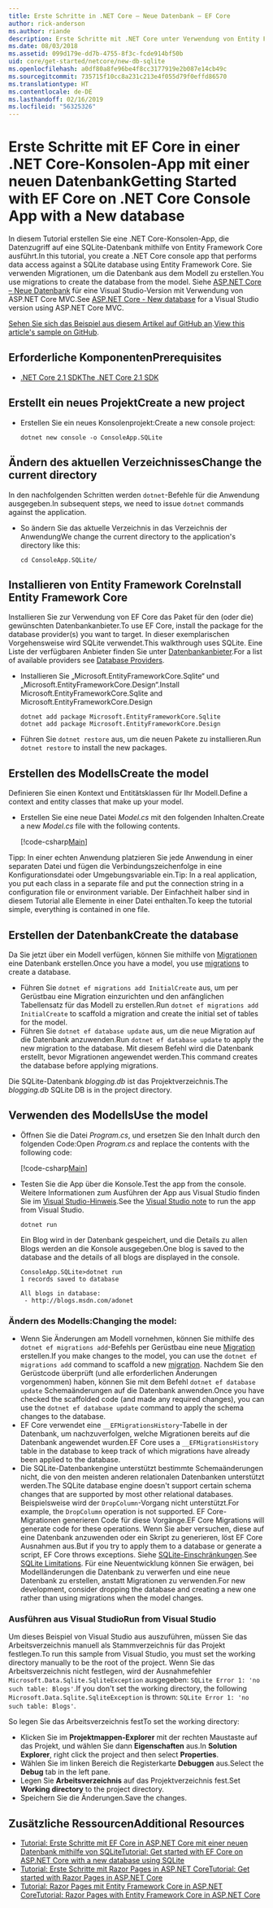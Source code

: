 ```yaml
---
title: Erste Schritte in .NET Core – Neue Datenbank – EF Core
author: rick-anderson
ms.author: riande
description: Erste Schritte mit .NET Core unter Verwendung von Entity Framework Core
ms.date: 08/03/2018
ms.assetid: 099d179e-dd7b-4755-8f3c-fcde914bf50b
uid: core/get-started/netcore/new-db-sqlite
ms.openlocfilehash: a0df80a8fe96be4f8cc3177919e2b087e14cb49c
ms.sourcegitcommit: 735715f10cc8a231c213e4f055d79f0effd86570
ms.translationtype: HT
ms.contentlocale: de-DE
ms.lasthandoff: 02/16/2019
ms.locfileid: "56325326"
---
```

# <a name="getting-started-with-ef-core-on-net-core-console-app-with-a-new-database"></a><span data-ttu-id="5776e-103">Erste Schritte mit EF Core in einer .NET Core-Konsolen-App mit einer neuen Datenbank</span><span class="sxs-lookup"><span data-stu-id="5776e-103">Getting Started with EF Core on .NET Core Console App with a New database</span></span>

<span data-ttu-id="5776e-104">In diesem Tutorial erstellen Sie eine .NET Core-Konsolen-App, die Datenzugriff auf eine SQLite-Datenbank mithilfe von Entity Framework Core ausführt.</span><span class="sxs-lookup"><span data-stu-id="5776e-104">In this tutorial, you create a .NET Core console app that performs data access against a SQLite database using Entity Framework Core.</span></span> <span data-ttu-id="5776e-105">Sie verwenden Migrationen, um die Datenbank aus dem Modell zu erstellen.</span><span class="sxs-lookup"><span data-stu-id="5776e-105">You use migrations to create the database from the model.</span></span> <span data-ttu-id="5776e-106">Siehe [ASP.NET Core – Neue Datenbank](xref:core/get-started/aspnetcore/new-db) für eine Visual Studio-Version mit Verwendung von ASP.NET Core MVC.</span><span class="sxs-lookup"><span data-stu-id="5776e-106">See [ASP.NET Core - New database](xref:core/get-started/aspnetcore/new-db) for a Visual Studio version using ASP.NET Core MVC.</span></span>

<span data-ttu-id="5776e-107">[Sehen Sie sich das Beispiel aus diesem Artikel auf GitHub an](https://github.com/aspnet/EntityFramework.Docs/tree/master/samples/core/GetStarted/NetCore/ConsoleApp.SQLite).</span><span class="sxs-lookup"><span data-stu-id="5776e-107">[View this article's sample on GitHub](https://github.com/aspnet/EntityFramework.Docs/tree/master/samples/core/GetStarted/NetCore/ConsoleApp.SQLite).</span></span>

## <a name="prerequisites"></a><span data-ttu-id="5776e-108">Erforderliche Komponenten</span><span class="sxs-lookup"><span data-stu-id="5776e-108">Prerequisites</span></span>

* [<span data-ttu-id="5776e-109">.NET Core 2.1 SDK</span><span class="sxs-lookup"><span data-stu-id="5776e-109">The .NET Core 2.1 SDK</span></span>](https://www.microsoft.com/net/core)

## <a name="create-a-new-project"></a><span data-ttu-id="5776e-110">Erstellt ein neues Projekt</span><span class="sxs-lookup"><span data-stu-id="5776e-110">Create a new project</span></span>

* <span data-ttu-id="5776e-111">Erstellen Sie ein neues Konsolenprojekt:</span><span class="sxs-lookup"><span data-stu-id="5776e-111">Create a new console project:</span></span>

  ``` Console
  dotnet new console -o ConsoleApp.SQLite
  ```
## <a name="change-the-current-directory"></a><span data-ttu-id="5776e-112">Ändern des aktuellen Verzeichnisses</span><span class="sxs-lookup"><span data-stu-id="5776e-112">Change the current directory</span></span>

<span data-ttu-id="5776e-113">In den nachfolgenden Schritten werden `dotnet`-Befehle für die Anwendung ausgegeben.</span><span class="sxs-lookup"><span data-stu-id="5776e-113">In subsequent steps, we need to issue `dotnet` commands against the application.</span></span>

* <span data-ttu-id="5776e-114">So ändern Sie das aktuelle Verzeichnis in das Verzeichnis der Anwendung</span><span class="sxs-lookup"><span data-stu-id="5776e-114">We change the current directory to the application's directory like this:</span></span>

  ``` Console
  cd ConsoleApp.SQLite/
  ```
## <a name="install-entity-framework-core"></a><span data-ttu-id="5776e-115">Installieren von Entity Framework Core</span><span class="sxs-lookup"><span data-stu-id="5776e-115">Install Entity Framework Core</span></span>

<span data-ttu-id="5776e-116">Installieren Sie zur Verwendung von EF Core das Paket für den (oder die) gewünschten Datenbankanbieter.</span><span class="sxs-lookup"><span data-stu-id="5776e-116">To use EF Core, install the package for the database provider(s) you want to target.</span></span> <span data-ttu-id="5776e-117">In dieser exemplarischen Vorgehensweise wird SQLite verwendet.</span><span class="sxs-lookup"><span data-stu-id="5776e-117">This walkthrough uses SQLite.</span></span> <span data-ttu-id="5776e-118">Eine Liste der verfügbaren Anbieter finden Sie unter [Datenbankanbieter](../../providers/index.md).</span><span class="sxs-lookup"><span data-stu-id="5776e-118">For a list of available providers see [Database Providers](../../providers/index.md).</span></span>

* <span data-ttu-id="5776e-119">Installieren Sie „Microsoft.EntityFrameworkCore.Sqlite“ und „Microsoft.EntityFrameworkCore.Design“.</span><span class="sxs-lookup"><span data-stu-id="5776e-119">Install Microsoft.EntityFrameworkCore.Sqlite and Microsoft.EntityFrameworkCore.Design</span></span>

  ```Console
  dotnet add package Microsoft.EntityFrameworkCore.Sqlite
  dotnet add package Microsoft.EntityFrameworkCore.Design
  ```

* <span data-ttu-id="5776e-120">Führen Sie `dotnet restore` aus, um die neuen Pakete zu installieren.</span><span class="sxs-lookup"><span data-stu-id="5776e-120">Run `dotnet restore` to install the new packages.</span></span>

## <a name="create-the-model"></a><span data-ttu-id="5776e-121">Erstellen des Modells</span><span class="sxs-lookup"><span data-stu-id="5776e-121">Create the model</span></span>

<span data-ttu-id="5776e-122">Definieren Sie einen Kontext und Entitätsklassen für Ihr Modell.</span><span class="sxs-lookup"><span data-stu-id="5776e-122">Define a context and entity classes that make up your model.</span></span>

* <span data-ttu-id="5776e-123">Erstellen Sie eine neue Datei *Model.cs* mit den folgenden Inhalten.</span><span class="sxs-lookup"><span data-stu-id="5776e-123">Create a new *Model.cs* file with the following contents.</span></span>

  [!code-csharp[Main](../../../../samples/core/GetStarted/NetCore/ConsoleApp.SQLite/Model.cs)]

<span data-ttu-id="5776e-124">Tipp: In einer echten Anwendung platzieren Sie jede Anwendung in einer separaten Datei und fügen die Verbindungszeichenfolge in eine Konfigurationsdatei oder Umgebungsvariable ein.</span><span class="sxs-lookup"><span data-stu-id="5776e-124">Tip: In a real application, you put each class in a separate file and put the connection string in a configuration file or environment variable.</span></span> <span data-ttu-id="5776e-125">Der Einfachheit halber sind in diesem Tutorial alle Elemente in einer Datei enthalten.</span><span class="sxs-lookup"><span data-stu-id="5776e-125">To keep the tutorial simple, everything is contained in one file.</span></span>

## <a name="create-the-database"></a><span data-ttu-id="5776e-126">Erstellen der Datenbank</span><span class="sxs-lookup"><span data-stu-id="5776e-126">Create the database</span></span>

<span data-ttu-id="5776e-127">Da Sie jetzt über ein Modell verfügen, können Sie mithilfe von [Migrationen](xref:core/managing-schemas/migrations/index) eine Datenbank erstellen.</span><span class="sxs-lookup"><span data-stu-id="5776e-127">Once you have a model, you use [migrations](xref:core/managing-schemas/migrations/index) to create a database.</span></span>

* <span data-ttu-id="5776e-128">Führen Sie `dotnet ef migrations add InitialCreate` aus, um per Gerüstbau eine Migration einzurichten und den anfänglichen Tabellensatz für das Modell zu erstellen.</span><span class="sxs-lookup"><span data-stu-id="5776e-128">Run `dotnet ef migrations add InitialCreate` to scaffold a migration and create the initial set of tables for the model.</span></span>
* <span data-ttu-id="5776e-129">Führen Sie `dotnet ef database update` aus, um die neue Migration auf die Datenbank anzuwenden.</span><span class="sxs-lookup"><span data-stu-id="5776e-129">Run `dotnet ef database update` to apply the new migration to the database.</span></span> <span data-ttu-id="5776e-130">Mit diesem Befehl wird die Datenbank erstellt, bevor Migrationen angewendet werden.</span><span class="sxs-lookup"><span data-stu-id="5776e-130">This command creates the database before applying migrations.</span></span>

<span data-ttu-id="5776e-131">Die SQLite-Datenbank *blogging.db* ist das Projektverzeichnis.</span><span class="sxs-lookup"><span data-stu-id="5776e-131">The *blogging.db* SQLite DB is in the project directory.</span></span>

## <a name="use-the-model"></a><span data-ttu-id="5776e-132">Verwenden des Modells</span><span class="sxs-lookup"><span data-stu-id="5776e-132">Use the model</span></span>

* <span data-ttu-id="5776e-133">Öffnen Sie die Datei *Program.cs*, und ersetzen Sie den Inhalt durch den folgenden Code:</span><span class="sxs-lookup"><span data-stu-id="5776e-133">Open *Program.cs* and replace the contents with the following code:</span></span>

  [!code-csharp[Main](../../../../samples/core/GetStarted/NetCore/ConsoleApp.SQLite/Program.cs)]

* <span data-ttu-id="5776e-134">Testen Sie die App über die Konsole.</span><span class="sxs-lookup"><span data-stu-id="5776e-134">Test the app from the console.</span></span> <span data-ttu-id="5776e-135">Weitere Informationen zum Ausführen der App aus Visual Studio finden Sie im [Visual Studio-Hinweis](#vs).</span><span class="sxs-lookup"><span data-stu-id="5776e-135">See the [Visual Studio note](#vs) to run the app from Visual Studio.</span></span>

  `dotnet run`

  <span data-ttu-id="5776e-136">Ein Blog wird in der Datenbank gespeichert, und die Details zu allen Blogs werden an die Konsole ausgegeben.</span><span class="sxs-lookup"><span data-stu-id="5776e-136">One blog is saved to the database and the details of all blogs are displayed in the console.</span></span>

  ```Console
  ConsoleApp.SQLite>dotnet run
  1 records saved to database

  All blogs in database:
   - http://blogs.msdn.com/adonet
  ```

### <a name="changing-the-model"></a><span data-ttu-id="5776e-137">Ändern des Modells:</span><span class="sxs-lookup"><span data-stu-id="5776e-137">Changing the model:</span></span>

- <span data-ttu-id="5776e-138">Wenn Sie Änderungen am Modell vornehmen, können Sie mithilfe des `dotnet ef migrations add`-Befehls per Gerüstbau eine neue [Migration](xref:core/managing-schemas/migrations/index) erstellen.</span><span class="sxs-lookup"><span data-stu-id="5776e-138">If you make changes to the model, you can use the `dotnet ef migrations add` command to scaffold a new [migration](xref:core/managing-schemas/migrations/index).</span></span> <span data-ttu-id="5776e-139">Nachdem Sie den Gerüstcode überprüft (und alle erforderlichen Änderungen vorgenommen) haben, können Sie mit dem Befehl `dotnet ef database update` Schemaänderungen auf die Datenbank anwenden.</span><span class="sxs-lookup"><span data-stu-id="5776e-139">Once you have checked the scaffolded code (and made any required changes), you can use the `dotnet ef database update` command to apply the schema changes to the database.</span></span>
- <span data-ttu-id="5776e-140">EF Core verwendet eine `__EFMigrationsHistory`-Tabelle in der Datenbank, um nachzuverfolgen, welche Migrationen bereits auf die Datenbank angewendet wurden.</span><span class="sxs-lookup"><span data-stu-id="5776e-140">EF Core uses a `__EFMigrationsHistory` table in the database to keep track of which migrations have already been applied to the database.</span></span>
- <span data-ttu-id="5776e-141">Die SQLite-Datenbankengine unterstützt bestimmte Schemaänderungen nicht, die von den meisten anderen relationalen Datenbanken unterstützt werden.</span><span class="sxs-lookup"><span data-stu-id="5776e-141">The SQLite database engine doesn't support certain schema changes that are supported by most other relational databases.</span></span> <span data-ttu-id="5776e-142">Beispielsweise wird der `DropColumn`-Vorgang nicht unterstützt.</span><span class="sxs-lookup"><span data-stu-id="5776e-142">For example, the `DropColumn` operation is not supported.</span></span> <span data-ttu-id="5776e-143">EF Core-Migrationen generieren Code für diese Vorgänge.</span><span class="sxs-lookup"><span data-stu-id="5776e-143">EF Core Migrations will generate code for these operations.</span></span> <span data-ttu-id="5776e-144">Wenn Sie aber versuchen, diese auf eine Datenbank anzuwenden oder ein Skript zu generieren, löst EF Core Ausnahmen aus.</span><span class="sxs-lookup"><span data-stu-id="5776e-144">But if you try to apply them to a database or generate a script, EF Core throws exceptions.</span></span> <span data-ttu-id="5776e-145">Siehe [SQLite-Einschränkungen](../../providers/sqlite/limitations.md).</span><span class="sxs-lookup"><span data-stu-id="5776e-145">See [SQLite Limitations](../../providers/sqlite/limitations.md).</span></span> <span data-ttu-id="5776e-146">Für eine Neuentwicklung können Sie erwägen, bei Modelländerungen die Datenbank zu verwerfen und eine neue Datenbank zu erstellen, anstatt Migrationen zu verwenden.</span><span class="sxs-lookup"><span data-stu-id="5776e-146">For new development, consider dropping the database and creating a new one rather than using migrations when the model changes.</span></span>

<a name="vs"></a>
### <a name="run-from-visual-studio"></a><span data-ttu-id="5776e-147">Ausführen aus Visual Studio</span><span class="sxs-lookup"><span data-stu-id="5776e-147">Run from Visual Studio</span></span>

<span data-ttu-id="5776e-148">Um dieses Beispiel von Visual Studio aus auszuführen, müssen Sie das Arbeitsverzeichnis manuell als Stammverzeichnis für das Projekt festlegen.</span><span class="sxs-lookup"><span data-stu-id="5776e-148">To run this sample from Visual Studio, you must set the working directory manually to be the root of the project.</span></span> <span data-ttu-id="5776e-149">Wenn Sie das Arbeitsverzeichnis nicht festlegen, wird der Ausnahmefehler `Microsoft.Data.Sqlite.SqliteException` ausgegeben: `SQLite Error 1: 'no such table: Blogs'`.</span><span class="sxs-lookup"><span data-stu-id="5776e-149">If  you don't set the working directory, the following `Microsoft.Data.Sqlite.SqliteException` is thrown: `SQLite Error 1: 'no such table: Blogs'`.</span></span>

<span data-ttu-id="5776e-150">So legen Sie das Arbeitsverzeichnis fest</span><span class="sxs-lookup"><span data-stu-id="5776e-150">To set the working directory:</span></span>

* <span data-ttu-id="5776e-151">Klicken Sie im **Projektmappen-Explorer** mit der rechten Maustaste auf das Projekt, und wählen Sie dann **Eigenschaften** aus.</span><span class="sxs-lookup"><span data-stu-id="5776e-151">In **Solution Explorer**, right click the project and then select **Properties**.</span></span>
* <span data-ttu-id="5776e-152">Wählen Sie im linken Bereich die Registerkarte **Debuggen** aus.</span><span class="sxs-lookup"><span data-stu-id="5776e-152">Select the **Debug** tab in the left pane.</span></span>
* <span data-ttu-id="5776e-153">Legen Sie **Arbeitsverzeichnis** auf das Projektverzeichnis fest.</span><span class="sxs-lookup"><span data-stu-id="5776e-153">Set **Working directory** to the project directory.</span></span>
* <span data-ttu-id="5776e-154">Speichern Sie die Änderungen.</span><span class="sxs-lookup"><span data-stu-id="5776e-154">Save the changes.</span></span>

## <a name="additional-resources"></a><span data-ttu-id="5776e-155">Zusätzliche Ressourcen</span><span class="sxs-lookup"><span data-stu-id="5776e-155">Additional Resources</span></span>

* [<span data-ttu-id="5776e-156">Tutorial: Erste Schritte mit EF Core in ASP.NET Core mit einer neuen Datenbank mithilfe von SQLite</span><span class="sxs-lookup"><span data-stu-id="5776e-156">Tutorial: Get started with EF Core on ASP.NET Core with a new database using SQLite</span></span>](xref:core/get-started/aspnetcore/new-db)
* [<span data-ttu-id="5776e-157">Tutorial: Erste Schritte mit Razor Pages in ASP.NET Core</span><span class="sxs-lookup"><span data-stu-id="5776e-157">Tutorial: Get started with Razor Pages in ASP.NET Core</span></span>](https://docs.microsoft.com/aspnet/core/tutorials/razor-pages/razor-pages-start)
* [<span data-ttu-id="5776e-158">Tutorial: Razor Pages mit Entity Framework Core in ASP.NET Core</span><span class="sxs-lookup"><span data-stu-id="5776e-158">Tutorial: Razor Pages with Entity Framework Core in ASP.NET Core</span></span>](https://docs.microsoft.com/aspnet/core/data/ef-rp/intro)
